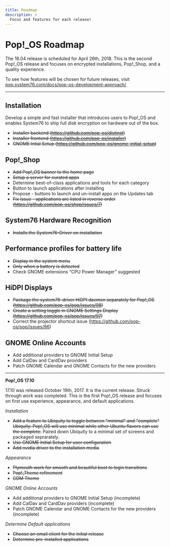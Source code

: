 ```yaml
---
title: Roadmap
description: >
  Focus and features for each release!
---
```

# Pop!\_OS Roadmap

The 18.04 release is scheduled for April 26th, 2018. This is the second Pop!\_OS release and focuses on encrypted installations, Pop!\_Shop, and a quality experience.

To see how features will be chosen for future releases, visit [pop.system76.com/docs/pop-os-development-approach/](/docs/pop-os-development-approach/)

---

## Installation

Develop a simple and fast installer that introduces users to Pop!\_OS and enables System76 to ship full disk encryption on hardware out of the box.

* ~~Installer backend (https://github.com/pop-os/distinst)~~
* ~~Installer frontend (https://github.com/pop-os/installer)~~
* ~~GNOME Intial Setup (https://github.com/pop-os/gnome-initial-setup)~~

## Pop!\_Shop

* ~~Add Pop!\_OS banner to the home page~~
* ~~Setup a server for curated apps~~
* Determine best-of-class applications and tools for each category
* Button to launch applications after installing
* Propose - buttons to launch and un-install apps on the Updates tab
* ~~Fix issue - applications are listed in reverse order (https://github.com/pop-os/shop/issues/7)~~

## System76 Hardware Recognition

* ~~Installs the System76-Driver on installation~~

## Performance profiles for battery life

* ~~Display in the system menu~~
* ~~Only when a battery is detected~~
* Check GNOME extensions “CPU Power Manager” suggested

## HiDPI Displays

* ~~Package the system76-driver HiDPI daemon separately for Pop!\_OS (https://github.com/pop-os/pop/issues/98)~~
* ~~Create a setting toggle in GNOME Settings Display (https://github.com/pop-os/pop/issues/97)~~
* Correct the projector shortcut issue (https://github.com/pop-os/pop/issues/96)

## GNOME Online Accounts

* Add additional providers to GNOME Initial Setup
* Add CalDav and CardDav providers
* Patch GNOME Calendar and GNOME Contacts for the new providers

---

**Pop!\_OS 17.10**

17.10 was released October 19th, 2017. It is the current release. Struck through work was completed. This is the first Pop!\_OS release and focuses on first use experience, appearance, and default applications.

*Installation*

* ~~Add a feature to Ubiquity to toggle between "minimal" and "complete" Ubiquity. Pop!\_OS will use minimal while other Ubuntu flavors can use the complete.~~ Paired down Ubiquity to a minimal set of screens and packaged seprarately.
* ~~Use GNOME Initial Setup for user configuration~~
* ~~Add nvidia driver to the installation media~~

*Appearance*

* ~~Plymouth work for smooth and beautiful boot to login transitions~~
* ~~Pop!\_Theme refinement~~
* ~~GDM Theme~~

*GNOME Online Accounts*

* Add additional providers to GNOME Initial Setup (incomplete)
* Add CalDav and CardDav providers (incomplete)
* Patch GNOME Calendar and GNOME Contacts for the new providers (incomplete)

*Determine Default applications*

* ~~Choose an email client for the initial release~~
* ~~Determine pre-installed applications~~
